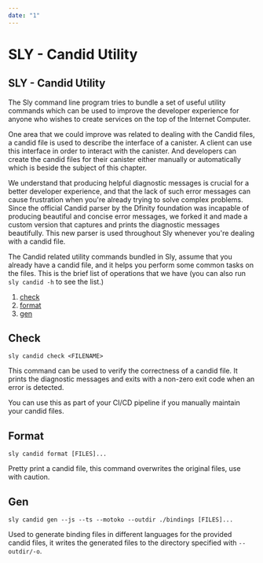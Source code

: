 ```yaml
---
date: "1"
---
```

# SLY - Candid Utility

## SLY - Candid Utility


The Sly command line program tries to bundle a set of useful utility commands which
can be used to improve the developer experience for anyone who wishes to create services
on the top of the Internet Computer.

One area that we could improve was related to dealing with the Candid files, a candid file
is used to describe the interface of a canister. A client can use this interface in order
to interact with the canister. And developers can create the candid files for their canister
either manually or automatically which is beside the subject of this chapter.

We understand that producing helpful diagnostic messages is crucial for a better developer
experience, and that the lack of such error messages can cause frustration when you're already
trying to solve complex problems. Since the official Candid parser by the Dfinity foundation was
incapable of producing beautiful and concise error messages, we forked it and made a custom
version that captures and prints the diagnostic messages beautifully. This new parser is used
throughout Sly whenever you're dealing with a candid file.

The Candid related utility commands bundled in Sly, assume that you already have a candid file,
and it helps you perform some common tasks on the files. This is the brief list of operations
that we have (you can also run `sly candid -h` to see the list.)

1. [check](#check)
3. [format](#format)
4. [gen](#gen)


## Check

`sly candid check <FILENAME>`

This command can be used to verify the correctness of a candid file. It prints the diagnostic
messages and exits with a non-zero exit code when an error is detected.

You can use this as part of your CI/CD pipeline if you manually maintain your candid files.

## Format

`sly candid format [FILES]...`

Pretty print a candid file, this command overwrites the original files, use with caution.

## Gen

`sly candid gen --js --ts --motoko --outdir ./bindings [FILES]...`

Used to generate binding files in different languages for the provided candid files, it writes
the generated files to the directory specified with `--outdir/-o`.
